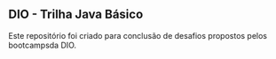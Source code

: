## DIO - Trilha Java Básico
Este repositório foi criado para conclusão de desafios propostos pelos bootcampsda DIO.
